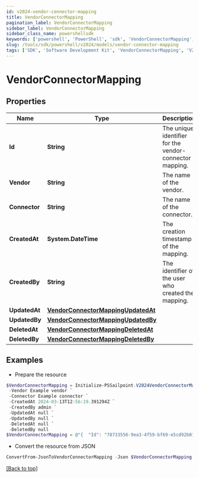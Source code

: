 ```yaml
---
id: v2024-vendor-connector-mapping
title: VendorConnectorMapping
pagination_label: VendorConnectorMapping
sidebar_label: VendorConnectorMapping
sidebar_class_name: powershellsdk
keywords: ['powershell', 'PowerShell', 'sdk', 'VendorConnectorMapping', 'V2024VendorConnectorMapping'] 
slug: /tools/sdk/powershell/v2024/models/vendor-connector-mapping
tags: ['SDK', 'Software Development Kit', 'VendorConnectorMapping', 'V2024VendorConnectorMapping']
---
```



# VendorConnectorMapping

## Properties

Name | Type | Description | Notes
------------ | ------------- | ------------- | -------------
**Id** | **String** | The unique identifier for the vendor-connector mapping. | [optional] 
**Vendor** | **String** | The name of the vendor. | [optional] 
**Connector** | **String** | The name of the connector. | [optional] 
**CreatedAt** | **System.DateTime** | The creation timestamp of the mapping. | [optional] 
**CreatedBy** | **String** | The identifier of the user who created the mapping. | [optional] 
**UpdatedAt** | [**VendorConnectorMappingUpdatedAt**](vendor-connector-mapping-updated-at) |  | [optional] 
**UpdatedBy** | [**VendorConnectorMappingUpdatedBy**](vendor-connector-mapping-updated-by) |  | [optional] 
**DeletedAt** | [**VendorConnectorMappingDeletedAt**](vendor-connector-mapping-deleted-at) |  | [optional] 
**DeletedBy** | [**VendorConnectorMappingDeletedBy**](vendor-connector-mapping-deleted-by) |  | [optional] 

## Examples

- Prepare the resource
```powershell
$VendorConnectorMapping = Initialize-PSSailpoint.V2024VendorConnectorMapping  -Id 78733556-9ea3-4f59-bf69-e5cd92b011b4 `
 -Vendor Example vendor `
 -Connector Example connector `
 -CreatedAt 2024-03-13T12:56:19.391294Z `
 -CreatedBy admin `
 -UpdatedAt null `
 -UpdatedBy null `
 -DeletedAt null `
 -DeletedBy null
$VendorConnectorMapping = @"{  "Id": "78733556-9ea3-4f59-bf69-e5cd92b011b4", "Vendor": "Example vendor", "Connector": "Example connector", "CreatedAt": "2024-03-13T12:56:19.391294Z", "CreatedBy": "admin", "UpdatedAt": null, "UpdatedBy": null, "DeletedAt": null, "DeletedBy": null }"@
```

- Convert the resource from JSON
```powershell
ConvertFrom-JsonToVendorConnectorMapping -Json $VendorConnectorMapping
```


[[Back to top]](#) 

